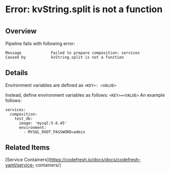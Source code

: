 # Error: kvString.split is not a function

#

## Overview

Pipeline fails with following error:

    
    
    Message             Failed to prepare composition: services                                                                                                                                                               
    Caused by           kvString.split is not a function
    
    
    
                                                                                                                                                                
    

## Details

Environment variables are defined as `<KEY>: <VALUE>`

Instead, define environment variables as follows: `<KEY>=<VALUE>` An example
follows:

    
    
    services:
      composition:
        test_db:
          image: 'mysql:5.6.45'
          environment:
            - MYSQL_ROOT_PASSWORD=admin
    

## Related Items

[Service Containers](https://codefresh.io/docs/docs/codefresh-yaml/service-
containers/)

